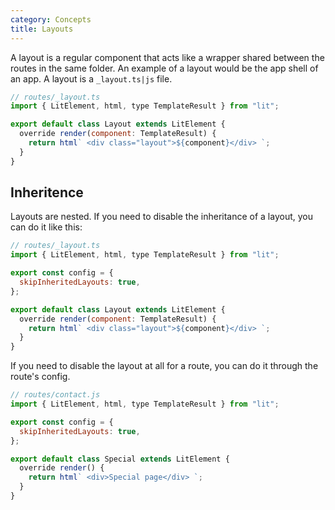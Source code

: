 ```yaml
---
category: Concepts
title: Layouts
---
```


A layout is a regular component that acts like a wrapper shared between the routes in the same folder. An example of a layout would be the app shell of an app. A layout is a `_layout.ts|js` file.

```js
// routes/_layout.ts
import { LitElement, html, type TemplateResult } from "lit";

export default class Layout extends LitElement {
  override render(component: TemplateResult) {
    return html` <div class="layout">${component}</div> `;
  }
}
```

## Inheritence

Layouts are nested. If you need to disable the inheritance of a layout, you can do it like this:

```js
// routes/_layout.ts
import { LitElement, html, type TemplateResult } from "lit";

export const config = {
  skipInheritedLayouts: true,
};

export default class Layout extends LitElement {
  override render(component: TemplateResult) {
    return html` <div class="layout">${component}</div> `;
  }
}
```

If you need to disable the layout at all for a route, you can do it through the route's config.

```js
// routes/contact.js
import { LitElement, html, type TemplateResult } from "lit";

export const config = {
  skipInheritedLayouts: true,
};

export default class Special extends LitElement {
  override render() {
    return html` <div>Special page</div> `;
  }
}
```
